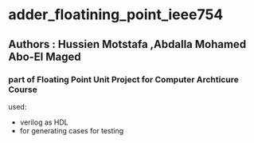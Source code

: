 # adder_floatining_point_ieee754
## Authors : Hussien Motstafa ,Abdalla Mohamed Abo-El Maged 
### part of Floating Point Unit Project for Computer Archticure Course
used: 
- verilog as HDL
- for generating cases for testing
